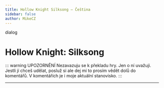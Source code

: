 ```yaml
---
title: Hollow Knight Silksong – Čeština
sidebar: false
author: MikeCZ
---
```


<script setup>
import { onMounted } from 'vue'
import './components/index.css'
  onMounted(() => {
    import('./components/icon/')
    import('./components/button/')
    import('./components/checkbox/')
    import('./components/dialog/').then((res)=> {
        window.dialog = res.default
    })
    import('./components/message/').then((res)=> {
        window.message = res.default
    })
  })
</script>

<script type="module">
    import dialog from './components/xy-dialog.js';
    dialog.info('Nevím co zde hledáš když hra ještě nevyšla.');
</script>
<xy-dialog open>
    <div>dialog</div>
</xy-dialog>

# Hollow Knight: Silksong

::: warning UPOZORNĚNÍ
Nezavazuju se k překladu hry. Jen o ní uvažuji. Jestli jí chceš udělat, posluž si ale dej mi to prosím vědět dolů do komentářů. V komentářích je i moje aktuální stanovisko.
:::

---
